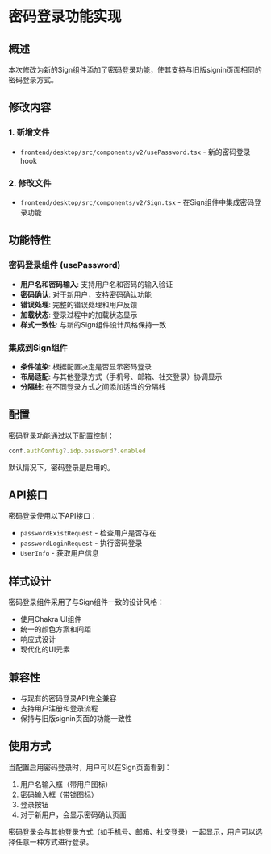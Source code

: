 # 密码登录功能实现

## 概述

本次修改为新的Sign组件添加了密码登录功能，使其支持与旧版signin页面相同的密码登录方式。

## 修改内容

### 1. 新增文件

- `frontend/desktop/src/components/v2/usePassword.tsx` - 新的密码登录hook

### 2. 修改文件

- `frontend/desktop/src/components/v2/Sign.tsx` - 在Sign组件中集成密码登录功能

## 功能特性

### 密码登录组件 (usePassword)

- **用户名和密码输入**: 支持用户名和密码的输入验证
- **密码确认**: 对于新用户，支持密码确认功能
- **错误处理**: 完整的错误处理和用户反馈
- **加载状态**: 登录过程中的加载状态显示
- **样式一致性**: 与新的Sign组件设计风格保持一致

### 集成到Sign组件

- **条件渲染**: 根据配置决定是否显示密码登录
- **布局适配**: 与其他登录方式（手机号、邮箱、社交登录）协调显示
- **分隔线**: 在不同登录方式之间添加适当的分隔线

## 配置

密码登录功能通过以下配置控制：

```typescript
conf.authConfig?.idp.password?.enabled
```

默认情况下，密码登录是启用的。

## API接口

密码登录使用以下API接口：

- `passwordExistRequest` - 检查用户是否存在
- `passwordLoginRequest` - 执行密码登录
- `UserInfo` - 获取用户信息

## 样式设计

密码登录组件采用了与Sign组件一致的设计风格：

- 使用Chakra UI组件
- 统一的颜色方案和间距
- 响应式设计
- 现代化的UI元素

## 兼容性

- 与现有的密码登录API完全兼容
- 支持用户注册和登录流程
- 保持与旧版signin页面的功能一致性

## 使用方式

当配置启用密码登录时，用户可以在Sign页面看到：

1. 用户名输入框（带用户图标）
2. 密码输入框（带锁图标）
3. 登录按钮
4. 对于新用户，会显示密码确认页面

密码登录会与其他登录方式（如手机号、邮箱、社交登录）一起显示，用户可以选择任意一种方式进行登录。 